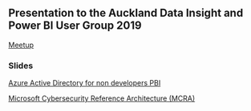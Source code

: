 ## Presentation to the Auckland Data Insight and Power BI User Group 2019

[Meetup](https://www.meetup.com/New-Zealand-Business-Intelligence-User-Group/events/266457242/)

### Slides 

[Azure Active Directory for non developers PBI](https://rbrayb.github.io/Presentations/Azure-Active-Directory-for-non-developers-PBI/Azure-AD-for-non-developers-pbi.pptx)

[Microsoft Cybersecurity Reference Architecture (MCRA)](https://aka.ms/mcra)





